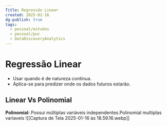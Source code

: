```yaml
---
Title: Regressão Linear
created: 2025-01-16
dg-publish: true
tags:
  - pessoal/estudos
  - pessoal/puc
  - DataDiscoveryAnalytics
---
```

# Regressão Linear
- Usar quando é de natureza contínua.
- Aplica-se para predizer onde os dados futuros estarão.
## Linear Vs Polinomial
**Polinomial:** Possui múltiplas variáveis independentes.Polinomial multiplas variaveis
![[Captura de Tela 2025-01-16 às 18.59.16.webp]]

  